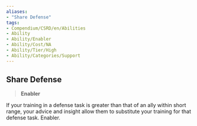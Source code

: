 ```yaml
---
aliases:
- "Share Defense"
tags:
- Compendium/CSRD/en/Abilities
- Ability
- Ability/Enabler
- Ability/Cost/NA
- Ability/Tier/High
- Ability/Categories/Support
---
```


  
## Share Defense  
>**Enabler**
  
If your training in a defense task is greater than that of an ally within short range, your advice and insight allow them to substitute your training for that defense task. Enabler.